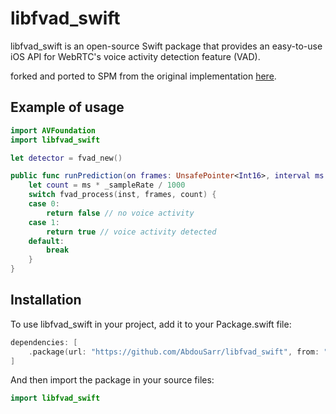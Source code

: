 # libfvad_swift

libfvad_swift is an open-source Swift package that provides an easy-to-use iOS API for WebRTC's voice activity detection feature (VAD).

forked and ported to SPM from the original implementation [here](https://github.com/dpirch/libfvad).

## Example of usage

```swift
import AVFoundation
import libfvad_swift

let detector = fvad_new()

public func runPrediction(on frames: UnsafePointer<Int16>, interval ms: Int) -> Bool {
    let count = ms * _sampleRate / 1000
    switch fvad_process(inst, frames, count) {
    case 0:
        return false // no voice activity
    case 1:
        return true // voice activity detected
    default:
        break
    }
}
```

## Installation

To use libfvad_swift in your project, add it to your Package.swift file:

```swift
dependencies: [
    .package(url: "https://github.com/AbdouSarr/libfvad_swift", from: "1.0.1")
]
```

And then import the package in your source files:

```swift
import libfvad_swift
```
